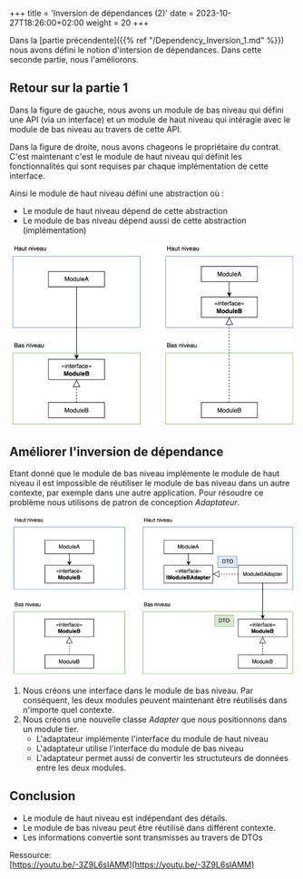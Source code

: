 +++
title = 'Inversion de dépendances (2)'
date = 2023-10-27T18:26:00+02:00
weight = 20
+++

Dans la [partie précendente]({{% ref "/Dependency_Inversion_1.md" %}}) nous avons défini le notion d'intersion de dépendances. Dans cette seconde partie, nous l'améliorons.

## Retour sur la partie 1
Dans la figure de gauche, nous avons un module de bas niveau qui défini une API (via un interface) et un module de haut niveau qui intéragie avec le module de bas niveau au travers de cette API.

Dans la figure de droite, nous avons chageons le propriétaire du contrat. C'est maintenant c'est le module de haut niveau qui définit les fonctionnalités qui sont requises par chaque implémentation de cette interface.

Ainsi le module de haut niveau défini une abstraction où :
- Le module de haut niveau dépend de cette abstraction
- Le module de bas niveau dépend aussi de cette abstraction (implémentation)

![Alt text](../images/DI2-1.png)

## Améliorer l'inversion de dépendance
Etant donné que le module de bas niveau implémente le module de haut niveau il est impossible de réutiliser le module de bas niveau dans un autre contexte, par exemple dans une autre application. Pour résoudre ce problème nous utilisons de patron de conception *Adaptateur*.

![Alt text](../images/DI2-2.png)

1. Nous créons une interface dans le module de bas niveau. Par conséquent, les deux modules peuvent maintenant être réutilisés dans n'importe quel contexte.
2. Nous créons une nouvelle classe *Adapter* que nous positionnons dans un module tier. 
    - L'adaptateur implémente l'interface du module de haut niveau
    - L'adaptateur utilise l'interface du module de bas niveau
    - L'adaptateur permet aussi de convertir les structuteurs de données entre les deux modules.


## Conclusion
- Le module de haut niveau est indépendant des détails.  
- Le module de bas niveau peut être réutilisé dans différent contexte.
- Les informations convertie sont transmisses au travers de DTOs


Ressource:  
[https://youtu.be/-3Z9L6sIAMM](https://youtu.be/-3Z9L6sIAMM)